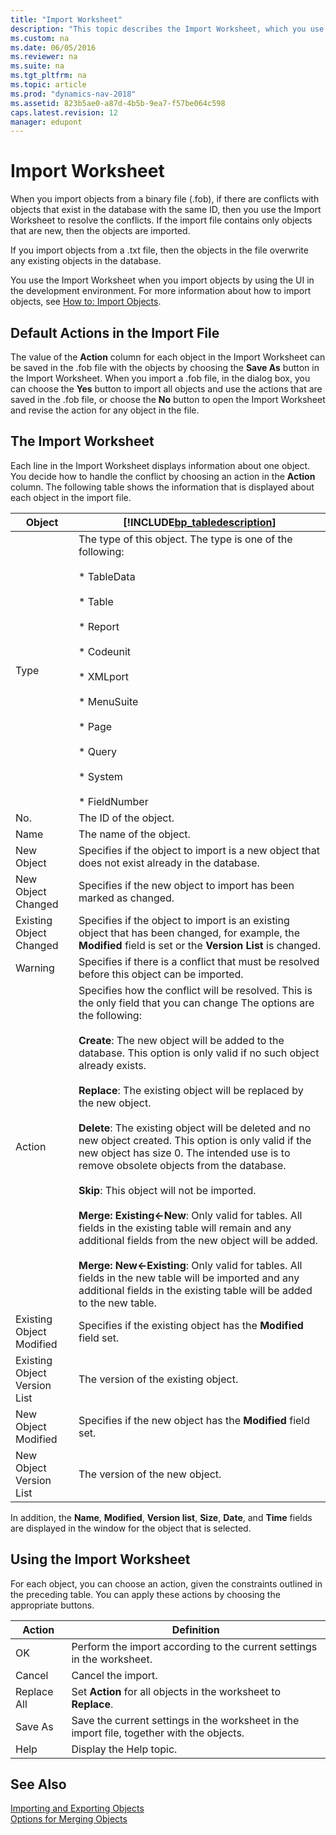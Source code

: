 ```yaml
---
title: "Import Worksheet"
description: "This topic describes the Import Worksheet, which you use when you import objects by using the UI in the development environment."
ms.custom: na
ms.date: 06/05/2016
ms.reviewer: na
ms.suite: na
ms.tgt_pltfrm: na
ms.topic: article
ms.prod: "dynamics-nav-2018"
ms.assetid: 823b5ae0-a87d-4b5b-9ea7-f57be064c598
caps.latest.revision: 12
manager: edupont
---
```

# Import Worksheet
When you import objects from a binary file \(.fob\), if there are conflicts with objects that exist in the database with the same ID, then you use the Import Worksheet to resolve the conflicts. If the import file contains only objects that are new, then the objects are imported.  
  
 If you import objects from a .txt file, then the objects in the file overwrite any existing objects in the database.  
  
 You use the Import Worksheet when you import objects by using the UI in the development environment. For more information about how to import objects, see [How to: Import Objects](How-to--Import-Objects.md).  
  
## Default Actions in the Import File  
 The value of the **Action** column for each object in the Import Worksheet can be saved in the .fob file with the objects by choosing the **Save As** button in the Import Worksheet. When you import a .fob file, in the dialog box, you can choose the **Yes** button to import all objects and use the actions that are saved in the .fob file, or choose the **No** button to open the Import Worksheet and revise the action for any object in the file.  
  
## The Import Worksheet  
 Each line in the Import Worksheet displays information about one object. You decide how to handle the conflict by choosing an action in the **Action** column. The following table shows the information that is displayed about each object in the import file.  
  
|Object|[!INCLUDE[bp_tabledescription](includes/bp_tabledescription_md.md)]|  
|------------|---------------------------------------|  
|Type|The type of this object. The type is one of the following:<br /><br /> \*  TableData<br /><br /> \*  Table<br /><br /> \*  Report<br /><br /> \*  Codeunit<br /><br /> \*  XMLport<br /><br /> \*  MenuSuite<br /><br /> \*  Page<br /><br /> \*  Query<br /><br /> \*  System<br /><br /> \*  FieldNumber|  
|No.|The ID of the object.|  
|Name|The name of the object.|  
|New Object|Specifies if the object to import is a new object that does not exist already in the database.|  
|New Object Changed|Specifies if the new object to import has been marked as changed.|  
|Existing Object Changed|Specifies if the object to import is an existing object that has been changed, for example, the **Modified** field is set or the **Version List** is changed.|  
|Warning|Specifies if there is a conflict that must be resolved before this object can be imported.|  
|Action|Specifies how the conflict will be resolved. This is the only field that you can change The options are the following:<br /><br /> **Create**: The new object will be added to the database. This option is only valid if no such object already exists.<br /><br /> **Replace**: The existing object will be replaced by the new object.<br /><br /> **Delete**: The existing object will be deleted and no new object created. This option is only valid if the new object has size 0. The intended use is to remove obsolete objects from the database.<br /><br /> **Skip**: This object will not be imported.<br /><br /> **Merge: Existing\<-New**: Only valid for tables. All fields in the existing table will remain and any additional fields from the new object will be added.<br /><br /> **Merge: New\<-Existing**: Only valid for tables. All fields in the new table will be imported and any additional fields in the existing table will be added to the new table.|  
|Existing Object Modified|Specifies if the existing object has the **Modified** field set.|  
|Existing Object Version List|The version of the existing object.|  
|New Object Modified|Specifies if the new object has the **Modified** field set.|  
|New Object Version List|The version of the new object.|  
  
 In addition, the **Name**, **Modified**, **Version list**, **Size**, **Date**, and **Time** fields are displayed in the window for the object that is selected.  
  
## Using the Import Worksheet  
 For each object, you can choose an action, given the constraints outlined in the preceding table. You can apply these actions by choosing the appropriate buttons.  
  
|Action|Definition|  
|------------|----------------|  
|OK|Perform the import according to the current settings in the worksheet.|  
|Cancel|Cancel the import.|  
|Replace All|Set **Action** for all objects in the worksheet to **Replace**.|  
|Save As|Save the current settings in the worksheet in the import file, together with the objects.|  
|Help|Display the Help topic.|  
  
## See Also  
 [Importing and Exporting Objects](Importing-and-Exporting-Objects.md)   
 [Options for Merging Objects](Options-for-Merging-Objects.md)